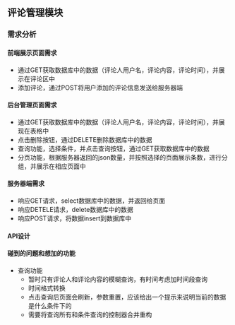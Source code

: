 ## 评论管理模块

### 需求分析
#### 前端展示页面需求
- 通过GET获取数据库中的数据（评论人用户名，评论内容，评论时间），并展示在评论区中
- 添加评论，通过POST将用户添加的评论信息发送给服务器端
#### 后台管理页面需求
- 通过GET获取数据库中的数据（评论人用户名，评论内容，评论时间），并展现在表格中
- 点击删除按钮，通过DELETE删除数据库中的数据
- 查询功能，选择条件，并点击查询按钮，通过GET获取数据库中的数据
- 分页功能，根据服务器返回的json数量，并按照选择的页面展示条数，进行分组，并展示在相应页面中
#### 服务器端需求
- 响应GET请求，select数据库中的数据，并返回给页面
- 响应DETELE请求，delete数据库中的数据
- 响应POST请求，将数据insert到数据库中

#### API设计





#### 碰到的问题和想加的功能
- 查询功能
    + 暂时只有评论人和评论内容的模糊查询，有时间考虑加时间段查询
    + 时间格式转换
    + 点击查询后页面会刷新，参数重置，应该给出一个提示来说明当前的数据是什么条件下的
    + 需要将查询所有和条件查询的控制器合并重构